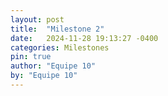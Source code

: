 ```yaml
---
layout: post
title:  "Milestone 2"
date:   2024-11-28 19:13:27 -0400
categories: Milestones
pin: true
author: "Equipe 10"
by: "Equipe 10"
---
```


